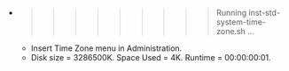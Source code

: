 * >>>>>>>>> Running inst-std-system-time-zone.sh ...
  * Insert Time Zone menu in Administration.
  * Disk size = 3286500K. Space Used = 4K. Runtime = 00:00:00:01.

